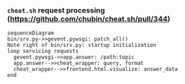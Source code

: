 ### `cheat.sh` request processing (https://github.com/chubin/cheat.sh/pull/344)

```mermaid
sequenceDiagram
bin/srv.py->>gevent.pywsgi: patch_all()
Note right of bin/srv.py: startup initialization
loop servicing requests
  gevent.pywsgi->>app.answer: /path:topic
  app.answer-->>cheat_wrapper: query, format
  cheat_wrapper-->>frontend.html.visualize: answer_data
end
```
